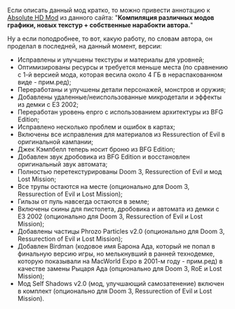 Если описать данный мод кратко, то можно привести аннотацию к [Absolute HD Mod](https://www.gamesrevival.ru/games/Doom_3/Absolute_HD_Mod/) из данного сайта: "**Компиляция различных модов графики, новых текстур + собственные нарабокти автора.**"

Ну а если поподробнее, то вот, какую работу, по словам автора, он проделал в последней, на данный момент, версии:

* Исправлены и улучшены текстуры и материалы для уровней;
* Оптимизированы ресурсы и требуется меньше места (по сравнению с 1-й версией мода, которая весила около 4 ГБ в нераспакованном виде - прим.ред);
* Переработаны и улучшены детали персонажей, монстров и оружия;
* Добавлены удаленные/неиспользованные микродетали и эффекты из демки c E3 2002;
* Переработан уровень enpro с использованием архитектуры из BFG Edition;
* Исправлено несколько проблем и ошибок в картах;
* Включены все исправления для материалов из Ressurection of Evil в оригинальной кампании;
* Джек Кэмпбелл теперь носит броню из BFG Edition;
* Добавлен звук дробовика из BFG Edition и восстановлен оригинальный звук автомата;
* Полностью перетекстурированы Doom 3, Ressurection of Evil и мод Lost Mission;
* Все трупы остаются на месте (опционально для Doom 3, Ressurection of Evil и Lost Mission);
* Гильзы от пуль навсегда остаются в земле;
* Включены скины для пистолета, дробовика и автомата из демки c E3 2002 (опционально для Doom 3, Ressurection of Evil и Lost Mission);
* Добавлены частицы Phrozo Particles v2.0 (опционально для Doom 3, Ressurection of Evil и Lost Mission); 
* Добавлен Birdman (кодовое имя Барона Ада, который не попал в финальную версию игры, но мелькнувший в ранней технодемке, которую показывали на MacWorld Expo в 2001-м году - прим.ред) в качестве замены Рыцаря Ада (опционально для Doom 3, RoE и Lost Mission);
* Мод Self Shadows v2.0 (мод, улучшающий самозатенение) включен в комплект (опционально для Doom 3, Ressurection of Evil и Lost Mission).
